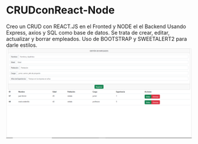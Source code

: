 # CRUDconReact-Node
Creo un CRUD con REACT.JS en el Fronted y  NODE el el Backend
Usando Express, axios y SQL como base de datos.
Se trata de crear, editar, actualizar y borrar empleados.
Uso de BOOTSTRAP y SWEETALERT2 para darle estilos.
![home page](captura.png)

